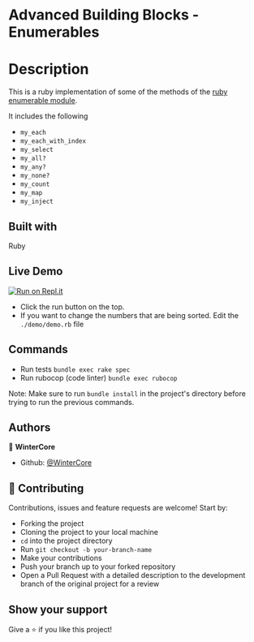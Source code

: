 # Advanced Building Blocks - Enumerables

# Description

This is a ruby implementation of some of the methods of the [ruby enumerable module](https://ruby-doc.org/core-2.7.1/Enumerable.html).

It includes the following
- `my_each`
- `my_each_with_index`
- `my_select`
- `my_all?`
- `my_any?`
- `my_none?`
- `my_count`
- `my_map`
- `my_inject`

## Built with

Ruby

## Live Demo

[![Run on Repl.it](https://repl.it/badge/github/WinterCore/microverse-ruby-enumerables)](https://repl.it/@WinterCore/microverse-ruby-enumerables#demo/demo.rb)

- Click the run button on the top.
- If you want to change the numbers that are being sorted. Edit the `./demo/demo.rb` file

## Commands

- Run tests `bundle exec rake spec`
- Run rubocop (code linter) `bundle exec rubocop`

Note: Make sure to run `bundle install` in the project's directory before trying to run the previous commands.

## Authors

👤  **WinterCore**

- Github: [@WinterCore](https://github.com/WinterCore)

## 🤝  Contributing

Contributions, issues and feature requests are welcome! Start by:

- Forking the project
- Cloning the project to your local machine
- `cd` into the project directory
- Run `git checkout -b your-branch-name`
- Make your contributions
- Push your branch up to your forked repository
- Open a Pull Request with a detailed description to the development branch of the original project for a review

## Show your support

Give a ⭐️  if you like this project!
